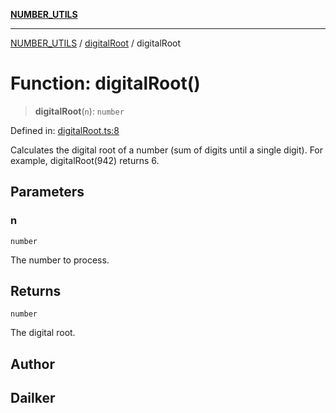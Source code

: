 [**NUMBER_UTILS**](../../README.md)

***

[NUMBER_UTILS](../../README.md) / [digitalRoot](../README.md) / digitalRoot

# Function: digitalRoot()

> **digitalRoot**(`n`): `number`

Defined in: [digitalRoot.ts:8](https://github.com/dailker/everyutil/blob/eec8191ac77814ae7059b0b875a0b45726d5172e/src/number/digitalRoot.ts#L8)

Calculates the digital root of a number (sum of digits until a single digit).
For example, digitalRoot(942) returns 6.

## Parameters

### n

`number`

The number to process.

## Returns

`number`

The digital root.

## Author

## Dailker
